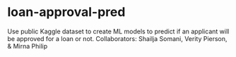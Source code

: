 # loan-approval-pred
Use public Kaggle dataset to create ML models to predict if an applicant will be approved for a loan or not.
Collaborators: Shailja Somani, Verity Pierson, & Mirna Philip
